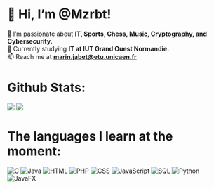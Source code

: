 # 👋 Hi, I’m @Mzrbt!  

👀 I’m passionate about **IT, Sports, Chess, Music, Cryptography, and Cybersecurity.**  
🌱 Currently studying **IT at IUT Grand Ouest Normandie.**  
📫 Reach me at **marin.jabet@etu.unicaen.fr** 

# Github Stats:
![](https://github-readme-stats.vercel.app/api?username=Mzrbt&show_icons=true&theme=radical&hide_border=false&include_all_commits=true&count_private=true)
![](https://github-readme-stats.vercel.app/api/top-langs/?username=Mzrbt&theme=radical&hide_border=false&include_all_commits=true&count_private=true&layout=compact)

# The languages ​​I learn at the moment:
![C](https://img.shields.io/badge/Langage-C-black)
![Java](https://img.shields.io/badge/Langage-Java-blueviolet)
![HTML](https://img.shields.io/badge/Langage-HTML-blue)
![PHP](https://img.shields.io/badge/Langage-PHP-darkgreen)
![CSS](https://img.shields.io/badge/Langage-CSS-green)
![JavaScript](https://img.shields.io/badge/Langage-JavaScript-gold)
![SQL](https://img.shields.io/badge/Langage-SQL-yellow)
![Python](https://img.shields.io/badge/Langage-Python-orange)
![JavaFX](https://img.shields.io/badge/Langage-JavaFX-red)
